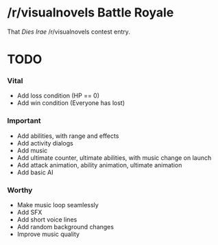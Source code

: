 # /r/visualnovels Battle Royale

That *Dies Irae* /r/visualnovels contest entry.

# TODO

### Vital

* Add loss condition (HP == 0)
* Add win condition (Everyone has lost)

### Important

* Add abilities, with range and effects
* Add activity dialogs
* Add music
* Add ultimate counter, ultimate abilities, with music change on launch
* Add attack animation, ability animation, ultimate animation
* Add basic AI

### Worthy

* Make music loop seamlessly
* Add SFX
* Add short voice lines
* Add random background changes
* Improve music quality
